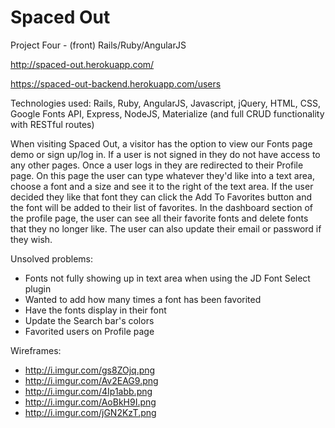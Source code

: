 # Spaced Out
Project Four - (front) Rails/Ruby/AngularJS

http://spaced-out.herokuapp.com/

https://spaced-out-backend.herokuapp.com/users

Technologies used: Rails, Ruby, AngularJS, Javascript, jQuery, HTML, CSS, Google Fonts API, Express, NodeJS, Materialize (and full CRUD functionality with RESTful routes)

When visiting Spaced Out, a visitor has the option to view our Fonts page demo or sign up/log in. If a user is not signed in they do not have access to any other pages. Once a user logs in they are redirected to their Profile page. On this page the user can type whatever they'd like into a text area, choose a font and a size and see it to the right of the text area. If the user decided they like that font they can click the Add To Favorites button and the font will be added to their list of favorites. In the dashboard section of the profile page, the user can see all their favorite fonts and delete fonts that they no longer like. The user can also update their email or password if they wish.

Unsolved problems:
- Fonts not fully showing up in text area when using the JD Font Select plugin
- Wanted to add how many times a font has been favorited
- Have the fonts display in their font
- Update the Search bar's colors
- Favorited users on Profile page

Wireframes:
- http://i.imgur.com/gs8ZOjq.png
- http://i.imgur.com/Av2EAG9.png
- http://i.imgur.com/4Ip1abb.png
- http://i.imgur.com/AoBkH9I.png
- http://i.imgur.com/jGN2KzT.png
